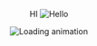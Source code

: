 <p align="center">
HI
  <img src="https://user-images.githubusercontent.com/18350557/176309783-0785949b-9127-417c-8b55-ab5a4333674e.gif" alt="Hello" />
</p>

<p align="center">
  <img src="https://media.tenor.com/Z6gmDPeM6dgAAAAM/dance-moves.gif" alt="Loading animation" />
</p>
